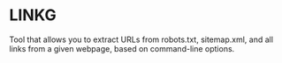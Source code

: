 # LINKG
Tool that allows you to extract URLs from robots.txt, sitemap.xml, and all links from a given webpage, based on command-line options.
